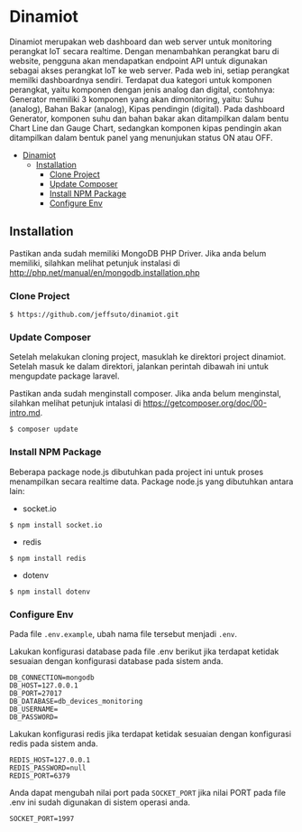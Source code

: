 # Dinamiot
Dinamiot merupakan web dashboard dan web server untuk monitoring perangkat IoT secara realtime. Dengan menambahkan perangkat baru di website, pengguna akan mendapatkan endpoint API untuk digunakan sebagai akses perangkat IoT ke web server. Pada web ini, setiap perangkat memilki dashboardnya sendiri. Terdapat dua kategori untuk komponen perangkat, yaitu komponen dengan jenis analog dan digital, contohnya: Generator memiliki 3 komponen yang akan dimonitoring, yaitu: Suhu (analog), Bahan Bakar (analog), Kipas pendingin (digital). Pada dashboard Generator, komponen suhu dan bahan bakar akan ditampilkan dalam bentu Chart Line dan Gauge Chart, sedangkan komponen kipas pendingin akan ditampilkan dalam bentuk panel yang menunjukan status ON atau OFF.

- [Dinamiot](#dinamiot)
    - [Installation](#installation)
        - [Clone Project](#clone-project)
        - [Update Composer](#update-composer)
        - [Install NPM Package](#install-npm-package)
        - [Configure Env](#configure-env)
        
## Installation
Pastikan anda sudah memiliki MongoDB PHP Driver. Jika anda belum memiliki, silahkan melihat petunjuk instalasi di http://php.net/manual/en/mongodb.installation.php

### Clone Project
```
$ https://github.com/jeffsuto/dinamiot.git
```
### Update Composer
Setelah melakukan cloning project, masuklah ke direktori project dinamiot. Setelah masuk ke dalam direktori, jalankan perintah dibawah ini untuk mengupdate package laravel.

Pastikan anda sudah menginstall composer. Jika anda belum menginstal, silahkan melihat petunjuk intalasi di https://getcomposer.org/doc/00-intro.md.
```
$ composer update
```
### Install NPM Package
Beberapa package node.js dibutuhkan pada project ini untuk proses menampilkan secara realtime data. Package node.js yang dibutuhkan antara lain:
- socket.io
```
$ npm install socket.io
```
- redis
```
$ npm install redis
```
- dotenv
```
$ npm install dotenv
```
### Configure Env
Pada file ```.env.example```, ubah nama file tersebut menjadi ```.env```.

Lakukan konfigurasi database pada file .env berikut jika terdapat ketidak sesuaian dengan konfigurasi database pada sistem anda.
```
DB_CONNECTION=mongodb
DB_HOST=127.0.0.1
DB_PORT=27017
DB_DATABASE=db_devices_monitoring
DB_USERNAME=
DB_PASSWORD=
```
Lakukan konfigurasi redis jika terdapat ketidak sesuaian dengan konfigurasi redis pada sistem anda. 
```
REDIS_HOST=127.0.0.1
REDIS_PASSWORD=null
REDIS_PORT=6379
```
Anda dapat mengubah nilai port pada ```SOCKET_PORT``` jika nilai PORT pada file .env ini sudah digunakan di sistem operasi anda.
```
SOCKET_PORT=1997
```

